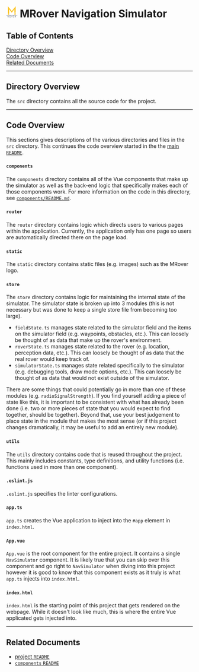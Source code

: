 # <img src="static/mrover.png" alt="MRover Logo" width="30"/> MRover Navigation Simulator

## Table of Contents
[Directory Overview](#directory-overview)  
[Code Overview](#code-overview)  
[Related Documents](#related-documents)  

---

<!---------------------------- Directory Overview ---------------------------->
## Directory Overview
The `src` directory contains all the source code for the project.

---

<!------------------------------- Code Overview ------------------------------>
## Code Overview
This sections gives descriptions of the various directories and files in the `src` directory. This continues the code overview started in the the [main `README`](../README.md).

#### `components`
The `components` directory contains all of the Vue components that make up the simulator as well as the back-end logic that specifically makes each of those components work. For more information on the code in this directory, see [`components/README.md`](./components/README.md).

#### `router`
The `router` directory contains logic which directs users to various pages within the application. Currently, the application only has one page so users are automatically directed there on the page load.

#### `static`
The `static` directory contains static files (e.g. images) such as the MRover logo.

#### `store`
The `store` directory contains logic for maintaining the internal state of the simulator. The simulator state is broken up into 3 modules (this is not necessary but was done to keep a single store file from becoming too large).

* `fieldState.ts` manages state related to the simulator field and the items on the simulator field (e.g. waypoints, obstacles, etc.). This can loosely be thought of as data that make up the rover's environment.
* `roverState.ts` manages state related to the rover (e.g. location, perception data, etc.). This can loosely be thought of as data that the real rover would keep track of.
* `simulatorState.ts` manages state related specifically to the simulator (e.g. debugging tools, draw mode options, etc.). This can loosely be thought of as data that would not exist outside of the simulator.

There are some things that could potentially go in more than one of these modules (e.g. `radioSignalStrength`). If you find yourself adding a piece of state like this, it is important to be consistent with what has already been done (i.e. two or more pieces of state that you would expect to find together, should be together). Beyond that, use your best judgement to place state in the module that makes the most sense (or if this project changes dramatically, it may be useful to add an entirely new module).

#### `utils`
The `utils` directory contains code that is reused throughout the project. This mainly includes constants, type definitions, and utility functions (i.e. functions used in more than one component).

#### `.eslint.js`
`.eslint.js` specifies the linter configurations.

#### `app.ts`
`app.ts` creates the Vue application to inject into the `#app` element in `index.html`.

#### `App.vue`
`App.vue` is the root component for the entire project. It contains a single `NavSimulator` component. It is likely true that you can skip over this component and go right to `NavSimulator` when diving into this project however it is good to know that this component exists as it truly is what `app.ts` injects into `index.html`.

#### `index.html`
`index.html` is the starting point of this project that gets rendered on the webpage. While it doesn't look like much, this is where the entire Vue applicated gets injected into.

---

<!----------------------------- Related Documents ---------------------------->
## Related Documents
* [project `README`](../README.md)
* [`components` `README`](./components/README.md)
